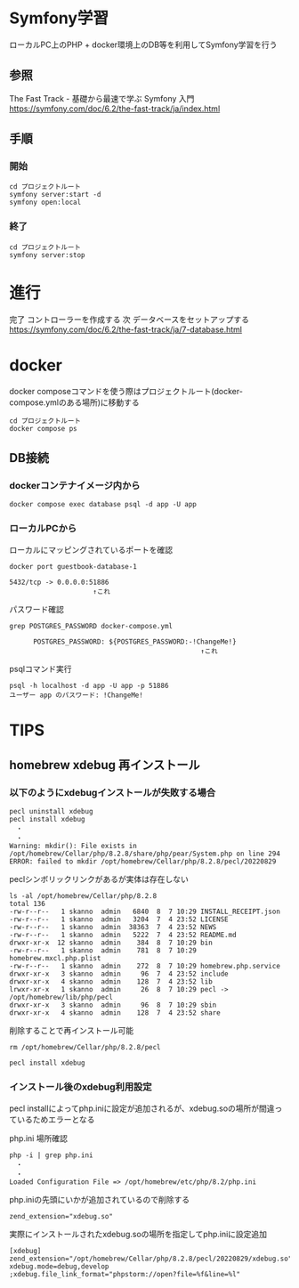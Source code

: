 # Symfony学習
ローカルPC上のPHP + docker環境上のDB等を利用してSymfony学習を行う

## 参照
The Fast Track - 基礎から最速で学ぶ Symfony 入門
https://symfony.com/doc/6.2/the-fast-track/ja/index.html

## 手順
### 開始
```
cd プロジェクトルート
symfony server:start -d
symfony open:local
```

### 終了
```
cd プロジェクトルート
symfony server:stop
```

# 進行
完了 コントローラーを作成する
次 データベースをセットアップする https://symfony.com/doc/6.2/the-fast-track/ja/7-database.html

# docker
docker composeコマンドを使う際はプロジェクトルート(docker-compose.ymlのある場所)に移動する

```
cd プロジェクトルート
docker compose ps
```

## DB接続
### dockerコンテナイメージ内から

```
docker compose exec database psql -d app -U app
```

### ローカルPCから

ローカルにマッピングされているポートを確認

```
docker port guestbook-database-1

5432/tcp -> 0.0.0.0:51886
                     ↑これ
```

パスワード確認

```
grep POSTGRES_PASSWORD docker-compose.yml

      POSTGRES_PASSWORD: ${POSTGRES_PASSWORD:-!ChangeMe!}
                                                ↑これ
```

psqlコマンド実行

```
psql -h localhost -d app -U app -p 51886
ユーザー app のパスワード: !ChangeMe!
```

# TIPS
## homebrew xdebug 再インストール
### 以下のようにxdebugインストールが失敗する場合

```
pecl uninstall xdebug
pecl install xdebug
　・
　・
Warning: mkdir(): File exists in /opt/homebrew/Cellar/php/8.2.8/share/php/pear/System.php on line 294
ERROR: failed to mkdir /opt/homebrew/Cellar/php/8.2.8/pecl/20220829
```

peclシンボリックリンクがあるが実体は存在しない

```
ls -al /opt/homebrew/Cellar/php/8.2.8
total 136
-rw-r--r--   1 skanno  admin   6840  8  7 10:29 INSTALL_RECEIPT.json
-rw-r--r--   1 skanno  admin   3204  7  4 23:52 LICENSE
-rw-r--r--   1 skanno  admin  38363  7  4 23:52 NEWS
-rw-r--r--   1 skanno  admin   5222  7  4 23:52 README.md
drwxr-xr-x  12 skanno  admin    384  8  7 10:29 bin
-rw-r--r--   1 skanno  admin    781  8  7 10:29 homebrew.mxcl.php.plist
-rw-r--r--   1 skanno  admin    272  8  7 10:29 homebrew.php.service
drwxr-xr-x   3 skanno  admin     96  7  4 23:52 include
drwxr-xr-x   4 skanno  admin    128  7  4 23:52 lib
lrwxr-xr-x   1 skanno  admin     26  8  7 10:29 pecl -> /opt/homebrew/lib/php/pecl
drwxr-xr-x   3 skanno  admin     96  8  7 10:29 sbin
drwxr-xr-x   4 skanno  admin    128  7  4 23:52 share
```

削除することで再インストール可能

```
rm /opt/homebrew/Cellar/php/8.2.8/pecl

pecl install xdebug
```

### インストール後のxdebug利用設定
pecl installによってphp.iniに設定が追加されるが、xdebug.soの場所が間違っているためエラーとなる

php.ini 場所確認

```
php -i | grep php.ini
　・
　・
Loaded Configuration File => /opt/homebrew/etc/php/8.2/php.ini
```

php.iniの先頭にいかが追加されているので削除する

```
zend_extension="xdebug.so"
```

実際にインストールされたxdebug.soの場所を指定してphp.iniに設定追加

```
[xdebug]
zend_extension="/opt/homebrew/Cellar/php/8.2.8/pecl/20220829/xdebug.so"
xdebug.mode=debug,develop
;xdebug.file_link_format="phpstorm://open?file=%f&line=%l"
```
